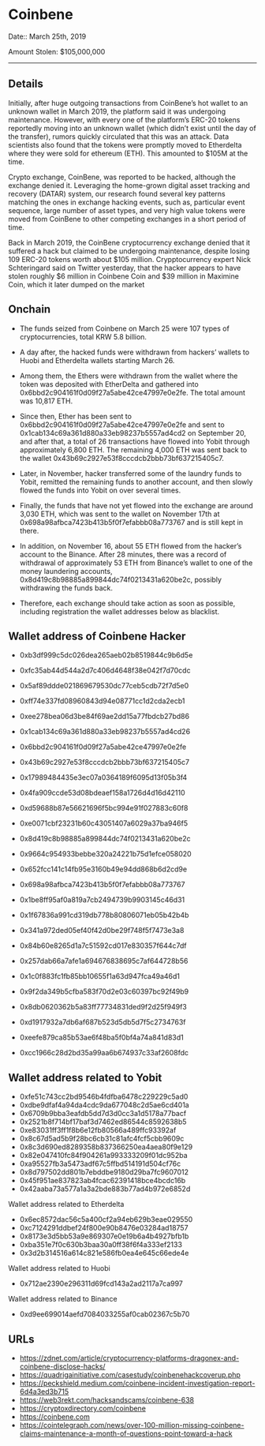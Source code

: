 # Coinbene

Date:: March 25th, 2019

Amount Stolen: $105,000,000



---


## Details

Initially, after huge outgoing transactions from CoinBene’s hot wallet to an unknown wallet in March 2019, the platform said it was undergoing maintenance. However, with every one of the platform’s ERC-20 tokens reportedly moving into an unknown wallet (which didn’t exist until the day of the transfer), rumors quickly circulated that this was an attack. Data scientists also found that the tokens were promptly moved to Etherdelta where they were sold for ethereum (ETH). This amounted to $105M at the time. 

Crypto exchange, CoinBene, was reported to be hacked, although the exchange denied it. Leveraging the home-grown digital asset tracking and recovery (DATAR) system, our research found several key patterns matching the ones in exchange hacking events, such as, particular event sequence, large number of asset types, and very high value tokens were moved from CoinBene to other competing exchanges in a short period of time.

Back in March 2019, the CoinBene cryptocurrency exchange denied that it suffered a hack but claimed to be undergoing maintenance, despite losing 109 ERC-20 tokens worth about $105 million. Crypptocurrency expert Nick Schteringard said on Twitter yesterday, that the hacker appears to have stolen roughly $6 million in Coinbene Coin and $39 million in Maximine Coin, which it later dumped on the market


## Onchain

- The funds seized from Coinbene on March 25 were 107 types of cryptocurrencies, total KRW 5.8 billion.

- A day after, the hacked funds were withdrawn from hackers’ wallets to Huobi and Etherdelta wallets starting March 26.

- Among them, the Ethers were withdrawn from the wallet where the token was deposited with EtherDelta and gathered into 0x6bbd2c904161f0d09f27a5abe42ce47997e0e2fe. The total amount was 10,817 ETH.

- Since then, Ether has been sent to 0x6bbd2c904161f0d09f27a5abe42ce47997e0e2fe and sent to 0x1cab134c69a361d880a33eb98237b5557ad4cd2 on September 20, and after that, a total of 26 transactions have flowed into Yobit through approximately 6,800 ETH. The remaining 4,000 ETH was sent back to the wallet 0x43b69c2927e53f8cccdcb2bbb73bf637215405c7.

- Later, in November, hacker transferred some of the laundry funds to Yobit, remitted the remaining funds to another account, and then slowly flowed the funds into Yobit on over several times.

- Finally, the funds that have not yet flowed into the exchange are around 3,030 ETH, which was sent to the wallet on November 17th at 0x698a98afbca7423b413b5f0f7efabbb08a773767 and is still kept in there.

- In addition, on November 16, about 55 ETH flowed from the hacker’s account to the Binance. After 28 minutes, there was a record of withdrawal of approximately 53 ETH from Binance’s wallet to one of the money laundering accounts, 0x8d419c8b98885a899844dc74f0213431a620be2c, possibly withdrawing the funds back.

- Therefore, each exchange should take action as soon as possible, including registration the wallet addresses below as blacklist.


## Wallet address of Coinbene Hacker

- 0xb3df999c5dc026dea265aeb02b8519844c9b6d5e

- 0xfc35ab44d544a2d7c406d4648f38e042f7d70cdc

- 0x5af89ddde021869679530dc77ceb5cdb72f7d5e0
- 0xff74e337fd08960843d94e08771cc1d2cda2ecb1
- 0xee278bea06d3be84f69ae2dd15a77fbdcb27bd86
- 0x1cab134c69a361d880a33eb98237b5557ad4cd26
- 0x6bbd2c904161f0d09f27a5abe42ce47997e0e2fe
- 0x43b69c2927e53f8cccdcb2bbb73bf637215405c7
- 0x17989484435e3ec07a0364189f6095d13f05b3f4
- 0x4fa909ccde53d08bdeaef158a1726d4d16d42110
- 0xd59688b87e56621696f5bc994e91f027883c60f8
- 0xe0071cbf23231b60c43051407a6029a37ba946f5
- 0x8d419c8b98885a899844dc74f0213431a620be2c
- 0x9664c954933bebbe320a24221b75d1efce058020
- 0x652fcc141c14fb95e3160b49e94dd868b6d2cd9e
- 0x698a98afbca7423b413b5f0f7efabbb08a773767
- 0x1be8ff95af0a819a7cb2494739b9903145c46d31
- 0x1f67836a991cd319db778b80806071eb05b42b4b
- 0x341a972ded05ef40f42d0be29f748f5f7473e3a8
- 0x84b60e8265d1a7c51592cd017e830357f644c7df
- 0x257dab66a7afe1a694676838695c7af644728b56
- 0x1c0f883fc1fb85bb10655f1a63d947fca49a46d1
- 0x9f2da349b5cfba583f70d2e03c60397bc92f49b9
- 0x8db0620362b5a83ff77734831ded9f2d25f949f3
- 0xd1917932a7db6af687b523d5db5d7f5c2734763f
- 0xeefe879ca85b53ae6f48ba5f0bf4a74a841d83d1
- 0xcc1966c28d2bd35a99aa6b674937c33af2608fdc

## Wallet address related to Yobit
- 0xfe51c743cc2bd9546b4fdfba6478c229229c5ad0
- 0xdbe9dfaf4a94da4cdc9da677048c2d5ae6cd401a
- 0x6709b9bba3eafdb5dd7d3d0cc3a1d5178a77bacf
- 0x2521b8f714bf17baf3d7462ed86544c8592638b5
- 0xe83031ff3ff1f8b6e12fb80566a489ffc93392af
- 0x8c67d5ad5b9f28bc6cb31c81afc4fcf5cbb9609c
- 0x8c3d690ed8289358b837366250ea4aea80f9e129
- 0x82e047410fc84f904261a993333209f01dc952ba
- 0xa95527fb3a5473adf67c5ffbd514191d504cf76c
- 0x8d797502dd801b7ebddbe9180d29ba7fc9607012
- 0x45f951ae837823ab4fcac62391418bce4bcdc16b
- 0x42aaba73a577a1a3a2bde883b77ad4b972e6852d

Wallet address related to Etherdelta
- 0x6ec8572dac56c5a400cf2a94eb629b3eae029550
- 0xc7124291ddbef24f800e90b8476e03284ad18757
- 0x8173e3d5bb53a9e869307e0e19b6a4b4927bfb1b
- 0xba351e7f0c630b3baa30a0ff38f6f4a333ef2133
- 0x3d2b314516a614c821e586fb0ea4e645c66ede4e

Wallet address related to Huobi
- 0x712ae2390e296311d69fcd143a2ad2117a7ca997

Wallet address related to Binance
- 0xd9ee699014aefd7084033255af0cab02367c5b70





## URLs

- https://zdnet.com/article/cryptocurrency-platforms-dragonex-and-coinbene-disclose-hacks/ 
- https://quadrigainitiative.com/casestudy/coinbenehackcoverup.php
- https://peckshield.medium.com/coinbene-incident-investigation-report-6d4a3ed3b715
- https://web3rekt.com/hacksandscams/coinbene-638
- https://cryptoxdirectory.com/coinbene
- https://coinbene.com
- https://cointelegraph.com/news/over-100-million-missing-coinbene-claims-maintenance-a-month-of-questions-point-toward-a-hack
